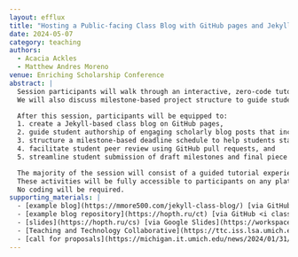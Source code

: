 ```yaml
---
layout: efflux
title: "Hosting a Public-facing Class Blog with GitHub pages and Jekyll"
date: 2024-05-07
category: teaching
authors:
  - Acacia Ackles
  - Matthew Andres Moreno
venue: Enriching Scholarship Conference
abstract: |
  Session participants will walk through an interactive, zero-code tutorial demonstrating how to create and manage a public-facing class blog using the Jekyll site framework and GitHub pages.
  We will also discuss milestone-based project structure to guide students to successful project completion and authorial strategies to create engaging scholarly web-based content.

  After this session, participants will be equipped to:
  1. create a Jekyll-based class blog on GitHub pages,
  2. guide student authorship of engaging scholarly blog posts that incorporate Markdown-based styling and multimedia elements,
  3. structure a milestone-based deadline schedule to help students stay on track for successful preparation of a high-quality written work,
  4. facilitate student peer review using GitHub pull requests, and
  5. streamline student submission of draft milestones and final piece for publication using pull request status labels.

  The majority of the session will consist of a guided tutorial experience in which participants will create mock blog posts and engage in a mock peer review process.
  These activities will be fully accessible to participants on any platform, including mobile devices, through browser-based interfaces.
  No coding will be required.
supporting_materials: |
  - [example blog](https://mmore500.com/jekyll-class-blog/) [via GitHub Pages <i class="icon-github-1"></i>](https://github.com/)
  - [example blog repository](https://hopth.ru/ct) [via GitHub <i class="icon-github-1"></i>](
  - [slides](https://hopth.ru/cs) [via Google Slides](https://workspace.google.com/products/slides/)
  - [Teaching and Technology Collaborative](https://ttc.iss.lsa.umich.edu/ttc/)
  - [call for proposals](https://michigan.it.umich.edu/news/2024/01/31/call-for-proposals-enriching-scholarship-2024/)
---
```

